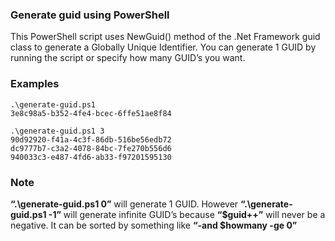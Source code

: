 ### Generate guid using PowerShell

This PowerShell script uses NewGuid() method of the .Net Framework guid class to generate a Globally Unique Identifier. You can generate 1 GUID by running the script or specify how many GUID’s you want.

### Examples
```
.\generate-guid.ps1
3e8c98a5-b352-4fe4-bcec-6ffe51ae8f84
```
```
.\generate-guid.ps1 3
90d92920-f41a-4c3f-86db-516be56edb72
dc9777b7-c3a2-4078-84bc-7fe270b556d6
940033c3-e487-4fd6-ab33-f97201595130
```

### Note
**“.\generate-guid.ps1 0”** will generate 1 GUID.
However **“.\generate-guid.ps1 -1”** will generate infinite GUID’s because  **“$guid++”** will never be a negative. It can be sorted by something like **“-and $howmany -ge 0”**
